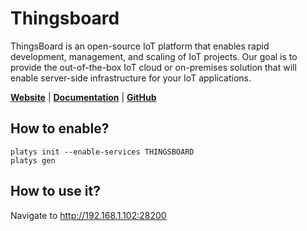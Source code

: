 # Thingsboard

ThingsBoard is an open-source IoT platform that enables rapid development, management, and scaling of IoT projects. Our goal is to provide the out-of-the-box IoT cloud or on-premises solution that will enable server-side infrastructure for your IoT applications.

**[Website](https://thingsboard.io/)** | **[Documentation](https://thingsboard.io/docs/)** | **[GitHub](https://github.com/thingsboard/thingsboard)**

## How to enable?

```
platys init --enable-services THINGSBOARD
platys gen
```

## How to use it?

Navigate to <http://192.168.1.102:28200>